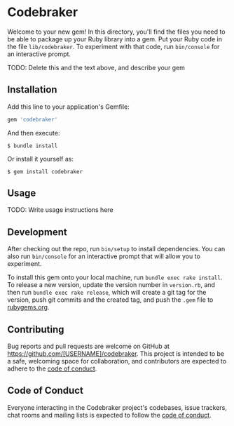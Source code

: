 # Codebraker

Welcome to your new gem! In this directory, you'll find the files you need to be able to package up your Ruby library into a gem. Put your Ruby code in the file `lib/codebraker`. To experiment with that code, run `bin/console` for an interactive prompt.

TODO: Delete this and the text above, and describe your gem

## Installation

Add this line to your application's Gemfile:

```ruby
gem 'codebraker'
```

And then execute:

    $ bundle install

Or install it yourself as:

    $ gem install codebraker

## Usage

TODO: Write usage instructions here

## Development

After checking out the repo, run `bin/setup` to install dependencies. You can also run `bin/console` for an interactive prompt that will allow you to experiment.

To install this gem onto your local machine, run `bundle exec rake install`. To release a new version, update the version number in `version.rb`, and then run `bundle exec rake release`, which will create a git tag for the version, push git commits and the created tag, and push the `.gem` file to [rubygems.org](https://rubygems.org).

## Contributing

Bug reports and pull requests are welcome on GitHub at https://github.com/[USERNAME]/codebraker. This project is intended to be a safe, welcoming space for collaboration, and contributors are expected to adhere to the [code of conduct](https://github.com/[USERNAME]/codebraker/blob/master/CODE_OF_CONDUCT.md).

## Code of Conduct

Everyone interacting in the Codebraker project's codebases, issue trackers, chat rooms and mailing lists is expected to follow the [code of conduct](https://github.com/[USERNAME]/codebraker/blob/master/CODE_OF_CONDUCT.md).
